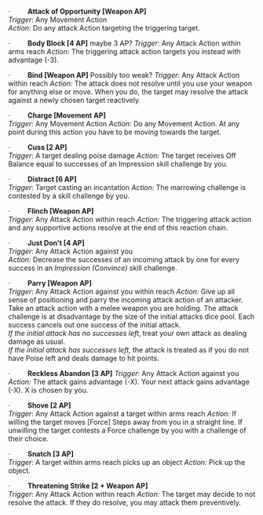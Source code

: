 ·         **Attack of Opportunity \[Weapon AP]**  
_Trigger_: Any Movement Action  
_Action:_ Do any attack Action targeting the triggering target.

·         **Body Block \[4 AP]**  maybe 3 AP?
_Trigger_: Any Attack Action within arms reach
_Action:_ The triggering attack action targets you instead with advantage (-3).

·         **Bind \[Weapon AP]**  Possibly too weak?
_Trigger_: Any Attack Action within reach
_Action:_ The attack does not resolve until you use your weapon for anything else or move. When you do, the target may resolve the attack against a newly chosen target reactively.

·         **Charge \[Movement AP]**  
_Trigger_: Any Movement Action
_Action:_ Do any Movement Action. At any point during this action you have to be moving towards the target.

·         **Cuss \[2 AP]**  
_Trigger_: A target dealing poise damage 
_Action:_ The target receives Off Balance equal to successes of an Impression skill challenge by you.

·         **Distract \[6 AP]**  
_Trigger_: Target casting an incantation 
_Action:_ The marrowing challenge is contested by a skill challenge by you.

·         **Flinch \[Weapon AP]**  
_Trigger_: Any Attack Action within reach
_Action:_ The triggering attack action and any supportive actions resolve at the end of this reaction chain.

·         **Just Don’t \[4 AP]**  
_Trigger_: Any Attack Action against you  
_Action:_ Decrease the successes of an incoming attack by one for every success in an _Impression (Convince)_ skill challenge.

·         **Parry \[Weapon AP]**  
_Trigger_: Any Attack Action against you within reach
_Action:_ Give up all sense of positioning and parry the incoming attack action of an attacker. Take an attack action with a melee weapon you are holding. The attack challenge is at disadvantage by the size of the initial attacks dice pool. Each success cancels out one success of the initial attack.  
_If the initial attack has no successes left_, treat your own attack as dealing damage as usual.  
_If the initial attack has successes left_, the attack is treated as if you do not have Poise left and deals damage to hit points.

·         **Reckless Abandon \[3 AP]** 
_Trigger_: Any Attack Action against you
_Action:_ The attack gains advantage (-X). Your next attack gains advantage (-X). X is chosen by you.

·         **Shove \[2 AP]**  
_Trigger_: Any Attack Action against a target within arms reach
_Action:_ If willing the target moves \[Force] Steps away from you in a straight line. If unwilling the target contests a Force challenge by you with a challenge of their choice.

·         **Snatch \[3 AP]**  
_Trigger_: A target within arms reach picks up an object
_Action:_ Pick up the object.

·         **Threatening Strike \[2 + Weapon AP]**  
_Trigger_: Any Attack Action within reach
_Action:_ The target may decide to not resolve the attack. If they do resolve, you may attack them preventively.